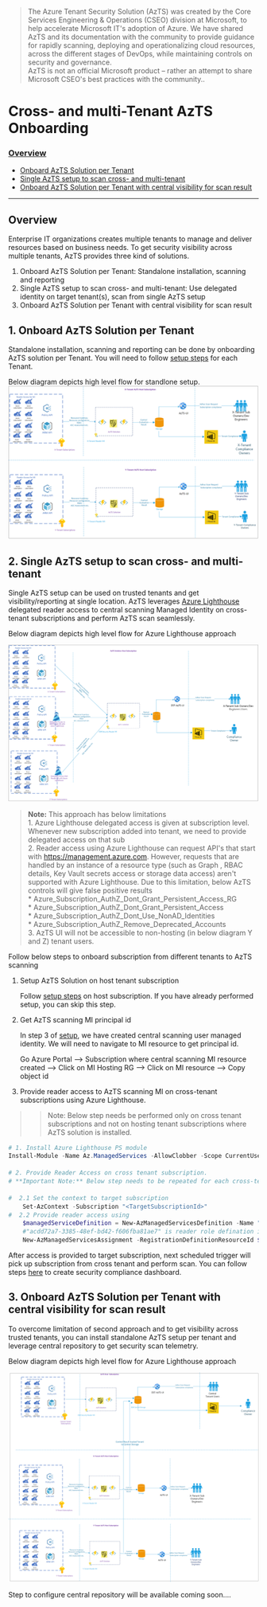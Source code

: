 > The Azure Tenant Security Solution (AzTS) was created by the Core Services Engineering & Operations (CSEO) division at Microsoft, to help accelerate Microsoft IT's adoption of Azure. We have shared AzTS and its documentation with the community to provide guidance for rapidly scanning, deploying and operationalizing cloud resources, across the different stages of DevOps, while maintaining controls on security and governance.
<br>AzTS is not an official Microsoft product – rather an attempt to share Microsoft CSEO's best practices with the community..

# Cross- and multi-Tenant AzTS Onboarding

### [Overview](#Overview-1)
- [Onboard AzTS Solution per Tenant](#1-onboard-azts-solution-per-tenant)
- [Single AzTS setup to scan cross- and multi-tenant](#2-single-azts-setup-to-scan-cross--and-multi-tenant)
- [ Onboard AzTS Solution per Tenant with central visibility for scan result](#3-onboard-azts-solution-per-tenant-with-central-visibility-for-scan-result)

---------------------

## Overview

Enterprise IT organizations creates multiple tenants to manage and deliver resources based on business needs. To get security visibility across multiple tenants, AzTS provides three kind of solutions.

1. Onboard AzTS Solution per Tenant: Standalone installation, scanning and reporting 
2. Single AzTS setup to scan cross- and multi-tenant: Use delegated identity on target tenant(s), scan from single AzTS setup
3. Onboard AzTS Solution per Tenant with central visibility for scan result   



## 1. Onboard AzTS Solution per Tenant

Standalone installation, scanning and reporting can be done by onboarding  AzTS solution per Tenant.
You will need to follow [setup steps](/01-Setup%20and%20getting%20started/README.md) for each Tenant. 


Below diagram depicts high level flow for standlone setup.
![Internals](../Images/05-CrossTenant_StandaloneSetup.png)


## 2. Single AzTS setup to scan cross- and multi-tenant

Single AzTS setup can be used on trusted tenants and get visibility/reporting at single location.
AzTS leverages [Azure Lighthouse](https://docs.microsoft.com/en-us/azure/lighthouse/overview) delegated reader access to central scanning Managed Identity on cross-tenant subscriptions and perform AzTS scan seamlessly. 

Below diagram depicts high level flow for Azure Lighthouse approach

![Internals](../Images/05-CrossTenant_AzureLightHouse.png)

 >**Note:**  This approach has below limitations <br/>1. Azure Lighthouse delegated access is given at subscription level. Whenever  new subscription added into tenant, we need to provide delegated access on that sub <br/>2. Reader access using Azure Lighthouse can request API's that start with https://management.azure.com. However, requests that are handled by an instance of a resource type (such as Graph , RBAC details, Key Vault secrets access or storage data access) aren't supported with Azure Lighthouse. Due to this limitation, below AzTS controls will give false positive results<br/>* Azure_Subscription_AuthZ_Dont_Grant_Persistent_Access_RG <br/>* Azure_Subscription_AuthZ_Dont_Grant_Persistent_Access<br/>* Azure_Subscription_AuthZ_Dont_Use_NonAD_Identities<br/>* Azure_Subscription_AuthZ_Remove_Deprecated_Accounts <br/>3. AzTS UI will not be accessible to non-hosting (in below diagram Y and Z) tenant users. 


Follow below steps to onboard subscription from different tenants to AzTS scanning

1. Setup AzTS Solution on host tenant subscription

    Follow [setup steps](/01-Setup%20and%20getting%20started/README.md) on host subscription. If you have already performed setup, you can skip this step. 

2. Get AzTS scanning MI principal id
   
   In step 3 of [setup](/01-Setup%20and%20getting%20started/README.md), we have created central scanning user managed identity. We will need to navigate to MI resource to get principal id. 

   Go Azure Portal --> Subscription where central scanning MI resource created --> Click on MI Hosting RG --> Click on MI resource --> Copy object id 

3. Provide reader access to AzTS scanning MI on cross-tenant subscriptions using Azure Lighthouse. 
>> Note: Below step needs be performed only on cross tenant subscriptions and not on hosting tenant subscriptions where AzTS solution is installed.  

```PowerShell
# 1. Install Azure Lighthouse PS module
Install-Module -Name Az.ManagedServices -AllowClobber -Scope CurrentUser -repository PSGallery

# 2. Provide Reader Access on cross tenant subscription. 
# **Important Note:** Below step needs to be repeated for each cross-tenant subscription that needs to be scanned using AzTS solution

#  2.1 Set the context to target subscription 
    Set-AzContext -Subscription "<TargetSubscriptionId>"
#  2.2 Provide reader access using 
    $managedServiceDefinition = New-AzManagedServicesDefinition -Name "AzTS Scanner Managed Servcie" -Description "AzTS Scanning MI Access" -ManagedByTenantId "<HostTenantId>" -PrincipalId "<CentralScanningMIPrincipalId>" -RoleDefinitionId "acdd72a7-3385-48ef-bd42-f606fba81ae7" 
    #"acdd72a7-3385-48ef-bd42-f606fba81ae7" is reader role defination id
    New-AzManagedServicesAssignment -RegistrationDefinitionResourceId $managedServiceDefinition.Id

```

After access is provided to target subscription, next scheduled trigger will pick up subscription from cross tenant and perform scan. You can follow steps [here](../02-monitoring-security-using-azts/ReadMe.md) to create security compliance dashboard.


## 3. Onboard AzTS Solution per Tenant with central visibility for scan result

To overcome limitation of second approach and to get visibility across trusted tenants, you can install standalone AzTS setup per tenant and leverage central repository to get security scan telemetry. 

Below diagram depicts high level flow for Azure Lighthouse approach

![Internals](../Images/05-CrossTenant_CentralVisibility.png)

Step to configure central repository will be available coming soon....
 